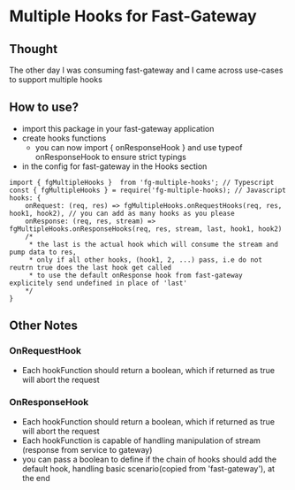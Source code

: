 # Multiple Hooks for Fast-Gateway

## Thought
The other day I was consuming fast-gateway and I came across use-cases to support multiple hooks

## How to use?
* import this package in your fast-gateway application
* create hooks functions 
  * you can now import { onResponseHook } and use typeof onResponseHook to ensure strict typings
* in the config for fast-gateway in the Hooks section
```
import { fgMultipleHooks }  from 'fg-multiple-hooks'; // Typescript
const { fgMultipleHooks } = require('fg-multiple-hooks); // Javascript
hooks: {
    onRequest: (req, res) => fgMultipleHooks.onRequestHooks(req, res, hook1, hook2), // you can add as many hooks as you please
    onResponse: (req, res, stream) => fgMultipleHooks.onResponseHooks(req, res, stream, last, hook1, hook2) 
    /* 
     * the last is the actual hook which will consume the stream and pump data to res,
     * only if all other hooks, (hook1, 2, ...) pass, i.e do not reutrn true does the last hook get called 
     * to use the default onResponse hook from fast-gateway explicitely send undefined in place of 'last'
    */
}
```

## Other Notes
### OnRequestHook
* Each hookFunction should return a boolean, which if returned as true will abort the request

### OnResponseHook
* Each hookFunction should return a boolean, which if returned as true will abort the request
* Each hookFunction is capable of handling manipulation of stream (response from service to gateway)
* you can pass a boolean to define if the chain of hooks should add the default hook, handling basic scenario(copied from 'fast-gateway'), at the end
